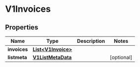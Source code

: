 # V1Invoices

## Properties
Name | Type | Description | Notes
------------ | ------------- | ------------- | -------------
**invoices** | [**List&lt;V1Invoice&gt;**](V1Invoice.md) |  | 
**listmeta** | [**V1ListMetaData**](V1ListMetaData.md) |  |  [optional]
